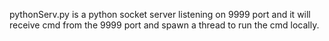 pythonServ.py is a python socket server listening on 9999 port and it will receive cmd from the 9999 port and spawn a thread to run the cmd locally.


